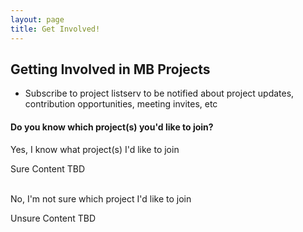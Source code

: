 ```yaml
---
layout: page
title: Get Involved!
---
```




## Getting Involved in MB Projects
* Subscribe to project listserv to be notified about project updates, contribution opportunities, meeting invites, etc

#### Do you know which project(s) you'd like to join?

<div class="collapsible">
  <div class="collapsible-header collapsed">Yes, I know what project(s) I'd like to join</div>
  <div class="collapsible-content">
    <p>Sure Content TBD</p>
  </div>
</div>
<br>
<div class="collapsible">
  <div class="collapsible-header collapsed">No, I'm not sure which project I'd like to join</div>
  <div class="collapsible-content">
    <p>Unsure Content TBD</p>
  </div>
</div>


<script>
  document.addEventListener('DOMContentLoaded', function() {
    var headers = document.getElementsByClassName('collapsible-header');

    for (var i = 0; i < headers.length; i++) {
      headers[i].addEventListener('click', function() {
        this.classList.toggle('expanded');
        var content = this.nextElementSibling;

        if (content.style.display === 'block') {
          content.style.display = 'none';
        } else {
          content.style.display = 'block';
        }
      });
    }
  });
</script>